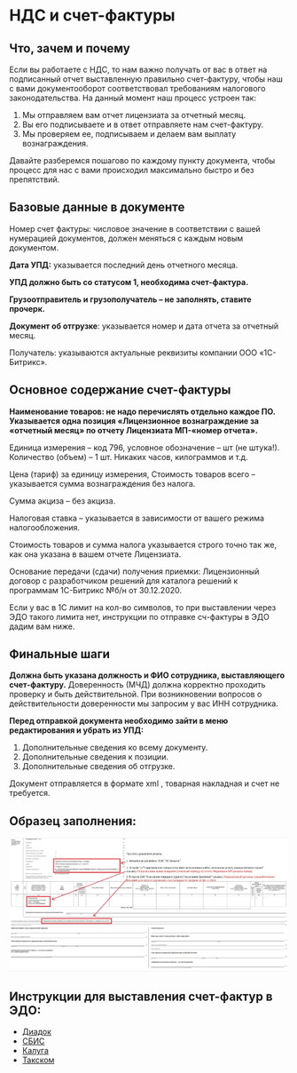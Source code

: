 # НДС и счет-фактуры

## Что, зачем и почему

Если вы работаете с НДС, то нам важно получать от вас в ответ на подписанный отчет выставленную правильно счет-фактуру, чтобы наш с вами документооборот соответствовал требованиям налогового законодательства. На данный момент наш процесс устроен так: 

1. Мы отправляем вам отчет лицензиата за отчетный месяц.
2. Вы его подписываете и в ответ отправляете нам счет-фактуру.
3. Мы проверяем ее, подписываем и делаем вам выплату вознаграждения.

Давайте разберемся пошагово по каждому пункту документа, чтобы процесс для нас с вами происходил максимально быстро и без препятствий.

## Базовые данные в документе

Номер счет фактуры: числовое значение в соответствии с вашей нумерацией документов, должен меняться с каждым новым документом.

**Дата УПД:** указывается последний день отчетного месяца.

**УПД должно быть со статусом 1, необходима счет-фактура.**

**Грузоотправитель и грузополучатель – не заполнять, ставите прочерк.**

**Документ об отгрузке**: указывается номер и дата отчета за отчетный месяц.

Получатель: указываются актуальные реквизиты компании ООО «1С-Битрикс».

## Основное содержание счет-фактуры

**Наименование товаров: не надо перечислять отдельно каждое ПО. Указывается одна позиция «Лицензионное вознаграждение за «отчетный месяц» по отчету Лицензиата МП-«номер отчета».**

Единица измерения – код 796, условное обозначение – шт (не штука!). Количество (объем) – 1 шт. Никаких часов, килограммов и т.д.

Цена (тариф) за единицу измерения, Стоимость товаров  всего  – указывается сумма вознаграждения без налога.

Сумма акциза – без акциза.

Налоговая ставка – указывается в зависимости от вашего режима налогообложения.

Стоимость товаров и сумма налога указывается строго точно так же, как она указана в вашем отчете Лицензиата.

Основание передачи (сдачи) получения приемки: Лицензионный договор с разработчиком решений для каталога решений к программам 1С-Битрикс №б/н от 30.12.2020.

Если у вас в 1С лимит на кол-во символов, то при выставлении через ЭДО такого лимита нет, инструкции по отправке сч-фактуры в ЭДО дадим вам ниже.

## Финальные шаги
 
**Должна быть указана должность и ФИО сотрудника, выставляющего счет-фактуру.** Доверенность (МЧД) должна корректно проходить проверку и быть действительной. При возникновении вопросов о действительности доверенности мы запросим у вас ИНН сотрудника.

**Перед отправкой документа необходимо зайти в меню редактирования и убрать из УПД:**

1. Дополнительные сведения ко всему документу.
2. Дополнительные сведения к позиции.
3. Дополнительные сведения об отгрузке.

Документ отправляется в формате xml , товарная накладная и счет не требуется.

## Образец заполнения:

![alt-текст](_images/sample.jpg)

## Инструкции для выставления счет-фактур в ЭДО:

- [Диадок](https://support.kontur.ru/diadoc/40472-formirovanie_i_otpravka_schetov_faktur_i_upd)
- [СБИС](https://saby.ru/help/account/nds/accoun) 
- [Калуга](https://astral.ru/help/astral-onlayn/sozdanie-dokumentov/universalnyy-peredatochnyy-dokument/)
- [Такском](https://invoice.taxcom.ru/help/module_9_1.html)